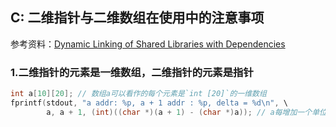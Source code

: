 ## C: 二维指针与二维数组在使用中的注意事项

参考资料：[Dynamic Linking of Shared Libraries with Dependencies](https://stackoverflow.com/questions/26619897/dynamic-linking-of-shared-libraries-with-dependencies)

### 1.二维指针的元素是一维数组，二维指针的元素是指针

```c
int a[10][20]; // 数组a可以看作的每个元素是`int [20]`的一维数组
fprintf(stdout, "a addr: %p, a + 1 addr : %p, delta = %d\n", \
        a, a + 1, (int)((char *)(a + 1) - (char *)a)); // a每增加一个单位, 地址变化sizeof(int [20])
```





